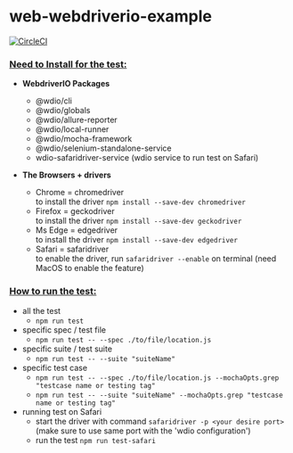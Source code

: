 # web-webdriverio-example

[![CircleCI](https://dl.circleci.com/status-badge/img/gh/lynix28/web-webdriverio-example/tree/master.svg?style=shield)](https://dl.circleci.com/status-badge/redirect/gh/lynix28/web-webdriverio-example/tree/master)

<h3><ins>Need to Install for the test:</h3>
    
- <b>WebdriverIO Packages</b>
    - @wdio/cli
    - @wdio/globals
    - @wdio/allure-reporter
    - @wdio/local-runner
    - @wdio/mocha-framework
    - @wdio/selenium-standalone-service
    - wdio-safaridriver-service (wdio service to run test on Safari)

- <b>The Browsers + drivers</b>
    - Chrome = chromedriver \
        to install the driver `npm install --save-dev chromedriver`
    - Firefox = geckodriver \
        to install the driver `npm install --save-dev geckodriver`
    - Ms Edge = edgedriver \
        to install the driver `npm install --save-dev edgedriver`
    - Safari = safaridriver \
        to enable the driver, run `safaridriver --enable` on terminal (need MacOS to enable the feature)

<h3><ins>How to run the test:</h3>
        
- all the test
    - `npm run test`
- specific spec / test file
    - `npm run test -- --spec ./to/file/location.js`
- specific suite / test suite
    - `npm run test -- --suite "suiteName"`
- specific test case
    - `npm run test -- --spec ./to/file/location.js --mochaOpts.grep "testcase name or testing tag"`
    - `npm run test -- --suite "suiteName" --mochaOpts.grep "testcase name or testing tag"`
- running test on Safari
    - start the driver with command `safaridriver -p <your desire port>` (make sure to use same port with the 'wdio configuration')
    - run the test `npm run test-safari`
